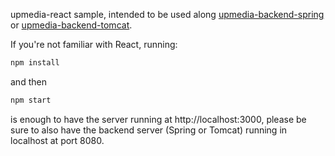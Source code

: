 upmedia-react sample, intended to be used along [upmedia-backend-spring](https://github.com/RevealBi/sdk-samples-java/tree/main/upmedia-backend-spring) or [upmedia-backend-tomcat](https://github.com/RevealBi/sdk-samples-java/tree/main/upmedia-backend-tomcat).

If you're not familiar with React, running:
```sh
npm install
```
and then 
```sh
npm start
```
is enough to have the server running at http://localhost:3000, please be sure to also have the backend server (Spring or Tomcat) running in localhost at port 8080.


